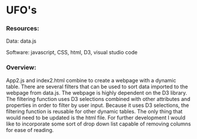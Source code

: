 # UFO's

### Resources:

Data: data.js 

Software: javascript, CSS, html, D3, visual studio code

### Overview:

App2.js and index2.html combine to create a webpage with a dynamic table. There are several filters that can be used to sort data imported to the webpage from data.js. The webpage is highly dependent on the D3 library. The filtering function uses D3 selections combined with other attributes and properties in order to filter by user input. Because it uses D3 selections, the filtering function is reusable for other dynamic tables. The only thing that would need to be updated is the html file. For further development I would like to incorporate some sort of drop down list capable of removing columns for ease of reading.    
